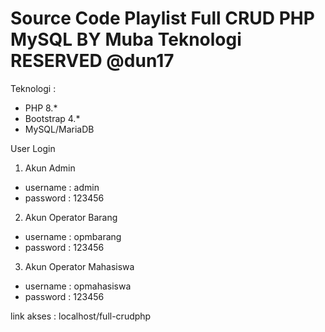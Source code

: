 # Source Code Playlist Full CRUD PHP MySQL BY Muba Teknologi RESERVED @dun17 
Teknologi :
- PHP 8.*
- Bootstrap 4.*
- MySQL/MariaDB

User Login
1. Akun Admin
- username : admin
- password : 123456

2. Akun Operator Barang
- username : opmbarang
- password : 123456

3. Akun Operator Mahasiswa
- username : opmahasiswa
- password : 123456

link akses : localhost/full-crudphp
